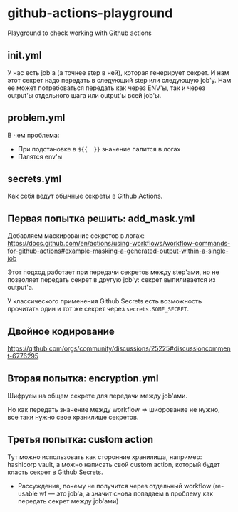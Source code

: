# github-actions-playground
Playground to check working with Github actions

## init.yml

У нас есть job'а (а точнее step в ней), которая генерирует секрет. И нам этот секрет надо передать в следующий step или следующую job'у.
Нам ее может потребоваться передать как через ENV'ы, так и через output'ы отдельного шага или output'ы всей job'ы.

## problem.yml

В чем проблема:

- При подстановке в `${{  }}` значение палится в логах
- Палятся env'ы

## secrets.yml

Как себя ведут обычные секреты в Github Actions.

## Первая попытка решить: add_mask.yml

Добавляем маскирование секретов в логах: https://docs.github.com/en/actions/using-workflows/workflow-commands-for-github-actions#example-masking-a-generated-output-within-a-single-job

Этот подход работает при передачи секретов между step'ами, но не позволяет передать секрет в другую job'у: секрет выпиливается из output'а. 

У классического применения Github Secrets есть возможность прочитать один и тот же секрет через `secrets.SOME_SECRET`.

## Двойное кодирование

https://github.com/orgs/community/discussions/25225#discussioncomment-6776295



## Вторая попытка: encryption.yml

Шифруем на общем секрете для передачи между job'ами.

Но как передать значение между workflow => шифрование не нужно, все таки нужно свое хранилище секретов.

## Третья попытка: custom action

Тут можно использовать как сторонние хранилища, например: hashicorp vault, а можно написать свой custom action, который будет класть секрет в Github Secrets.

+ Рассуждения, почему не получится через отдельный workflow (re-usable wf — это job'а, а значит снова попадаем в проблему как передать секрет между job'ами)

